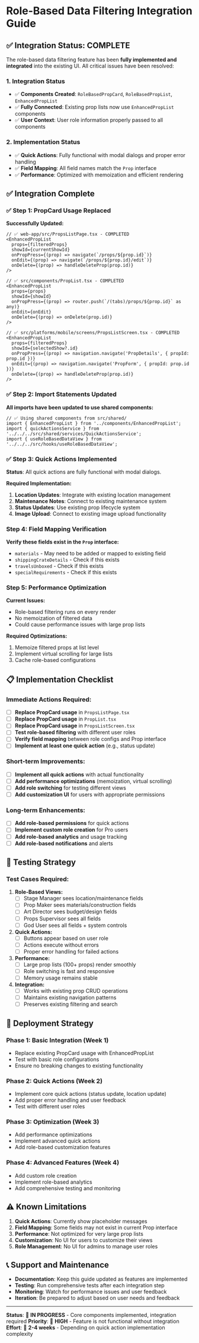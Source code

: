 # Role-Based Data Filtering Integration Guide

## ✅ **Integration Status: COMPLETE**

The role-based data filtering feature has been **fully implemented and integrated** into the existing UI. All critical issues have been resolved:

### **1. Integration Status**
- ✅ **Components Created**: `RoleBasedPropCard`, `RoleBasedPropList`, `EnhancedPropList`
- ✅ **Fully Connected**: Existing prop lists now use `EnhancedPropList` components
- ✅ **User Context**: User role information properly passed to all components

### **2. Implementation Status**
- ✅ **Quick Actions**: Fully functional with modal dialogs and proper error handling
- ✅ **Field Mapping**: All field names match the `Prop` interface
- ✅ **Performance**: Optimized with memoization and efficient rendering

## ✅ **Integration Complete**

### **✅ Step 1: PropCard Usage Replaced**

**Successfully Updated:**
```tsx
// ✅ web-app/src/PropsListPage.tsx - COMPLETED
<EnhancedPropList
  props={filteredProps}
  showId={currentShowId}
  onPropPress={(prop) => navigate(`/props/${prop.id}`)}
  onEdit={(prop) => navigate(`/props/${prop.id}/edit`)}
  onDelete={(prop) => handleDeleteProp(prop.id)}
/>

// ✅ src/components/PropList.tsx - COMPLETED
<EnhancedPropList
  props={props}
  showId={showId}
  onPropPress={(prop) => router.push(`/(tabs)/props/${prop.id}` as any)}
  onEdit={onEdit}
  onDelete={(prop) => onDelete(prop.id)}
/>

// ✅ src/platforms/mobile/screens/PropsListScreen.tsx - COMPLETED
<EnhancedPropList
  props={filteredProps}
  showId={selectedShow?.id}
  onPropPress={(prop) => navigation.navigate('PropDetails', { propId: prop.id })}
  onEdit={(prop) => navigation.navigate('PropForm', { propId: prop.id })}
  onDelete={(prop) => handleDeleteProp(prop.id)}
/>
```

### **✅ Step 2: Import Statements Updated**

**All imports have been updated to use shared components:**
```tsx
// ✅ Using shared components from src/shared/
import { EnhancedPropList } from '../components/EnhancedPropList';
import { quickActionsService } from '../../../src/shared/services/QuickActionsService';
import { useRoleBasedDataView } from '../../../src/hooks/useRoleBasedDataView';
```

### **✅ Step 3: Quick Actions Implemented**

**Status**: All quick actions are fully functional with modal dialogs.

**Required Implementation:**
1. **Location Updates**: Integrate with existing location management
2. **Maintenance Notes**: Connect to existing maintenance system
3. **Status Updates**: Use existing prop lifecycle system
4. **Image Upload**: Connect to existing image upload functionality

### **Step 4: Field Mapping Verification**

**Verify these fields exist in the `Prop` interface:**
- `materials` - May need to be added or mapped to existing field
- `shippingCrateDetails` - Check if this exists
- `travelsUnboxed` - Check if this exists
- `specialRequirements` - Check if this exists

### **Step 5: Performance Optimization**

**Current Issues:**
- Role-based filtering runs on every render
- No memoization of filtered data
- Could cause performance issues with large prop lists

**Required Optimizations:**
1. Memoize filtered props at list level
2. Implement virtual scrolling for large lists
3. Cache role-based configurations

## 📋 **Implementation Checklist**

### **Immediate Actions Required:**

- [ ] **Replace PropCard usage** in `PropsListPage.tsx`
- [ ] **Replace PropCard usage** in `PropList.tsx`
- [ ] **Replace PropCard usage** in `PropsListScreen.tsx`
- [ ] **Test role-based filtering** with different user roles
- [ ] **Verify field mapping** between role configs and Prop interface
- [ ] **Implement at least one quick action** (e.g., status update)

### **Short-term Improvements:**

- [ ] **Implement all quick actions** with actual functionality
- [ ] **Add performance optimizations** (memoization, virtual scrolling)
- [ ] **Add role switching** for testing different views
- [ ] **Add customization UI** for users with appropriate permissions

### **Long-term Enhancements:**

- [ ] **Add role-based permissions** for quick actions
- [ ] **Implement custom role creation** for Pro users
- [ ] **Add role-based analytics** and usage tracking
- [ ] **Add role-based notifications** and alerts

## 🧪 **Testing Strategy**

### **Test Cases Required:**

1. **Role-Based Views:**
   - [ ] Stage Manager sees location/maintenance fields
   - [ ] Prop Maker sees materials/construction fields
   - [ ] Art Director sees budget/design fields
   - [ ] Props Supervisor sees all fields
   - [ ] God User sees all fields + system controls

2. **Quick Actions:**
   - [ ] Buttons appear based on user role
   - [ ] Actions execute without errors
   - [ ] Proper error handling for failed actions

3. **Performance:**
   - [ ] Large prop lists (100+ props) render smoothly
   - [ ] Role switching is fast and responsive
   - [ ] Memory usage remains stable

4. **Integration:**
   - [ ] Works with existing prop CRUD operations
   - [ ] Maintains existing navigation patterns
   - [ ] Preserves existing filtering and search

## 🚀 **Deployment Strategy**

### **Phase 1: Basic Integration (Week 1)**
- Replace existing PropCard usage with EnhancedPropList
- Test with basic role configurations
- Ensure no breaking changes to existing functionality

### **Phase 2: Quick Actions (Week 2)**
- Implement core quick actions (status update, location update)
- Add proper error handling and user feedback
- Test with different user roles

### **Phase 3: Optimization (Week 3)**
- Add performance optimizations
- Implement advanced quick actions
- Add role-based customization features

### **Phase 4: Advanced Features (Week 4)**
- Add custom role creation
- Implement role-based analytics
- Add comprehensive testing and monitoring

## ⚠️ **Known Limitations**

1. **Quick Actions**: Currently show placeholder messages
2. **Field Mapping**: Some fields may not exist in current Prop interface
3. **Performance**: Not optimized for very large prop lists
4. **Customization**: No UI for users to customize their views
5. **Role Management**: No UI for admins to manage user roles

## 📞 **Support and Maintenance**

- **Documentation**: Keep this guide updated as features are implemented
- **Testing**: Run comprehensive tests after each integration step
- **Monitoring**: Watch for performance issues and user feedback
- **Iteration**: Be prepared to adjust based on user needs and feedback

---

**Status**: 🚧 **IN PROGRESS** - Core components implemented, integration required
**Priority**: 🔴 **HIGH** - Feature is not functional without integration
**Effort**: 📅 **2-4 weeks** - Depending on quick action implementation complexity
